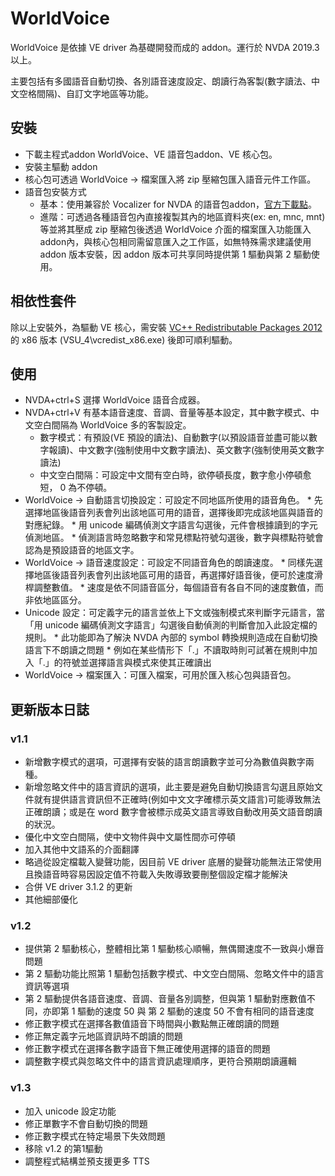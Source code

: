 # WorldVoice

WorldVoice 是依據 VE driver 為基礎開發而成的 addon。運行於 NVDA 2019.3 以上。

主要包括有多國語音自動切換、各別語音速度設定、朗讀行為客製(數字讀法、中文空格間隔)、自訂文字地區等功能。

## 安裝

*	下載主程式addon WorldVoice、VE 語音包addon、VE 核心包。
*	安裝主驅動 addon
*	核心包可透過 WorldVoice -> 檔案匯入將 zip 壓縮包匯入語音元件工作區。
*	語音包安裝方式
	*	基本：使用兼容於 Vocalizer for NVDA 的語音包addon，[官方下載點](https://vocalizer-nvda.com/downloads)。
	*	進階：可透過各種語音包內直接複製其內的地區資料夾(ex: en, mnc, mnt)等並將其壓成 zip 壓縮包後透過 WorldVoice 介面的檔案匯入功能匯入addon內，與核心包相同需留意匯入之工作區，如無特殊需求建議使用 addon 版本安裝，因 addon 版本可共享同時提供第 1 驅動與第 2 驅動使用。

## 相依性套件

除以上安裝外，為驅動 VE 核心，需安裝 [VC++ Redistributable Packages 2012](https://www.microsoft.com/en-US/download/details.aspx?id=30679)的 x86 版本 (VSU_4\vcredist_x86.exe) 後即可順利驅動。

## 使用

*	NVDA+ctrl+S 選擇 WorldVoice 語音合成器。
*	NVDA+ctrl+V 有基本語音速度、音調、音量等基本設定，其中數字模式、中文空白間隔為 WorldVoice 多的客製設定。
	*	數字模式：有預設(VE 預設的讀法)、自動數字(以預設語音並盡可能以數字報讀)、中文數字(強制使用中文數字讀法)、英文數字(強制使用英文數字讀法)
	*	中文空白間隔：可設定中文間有空白時，欲停頓長度，數字愈小停頓愈短， 0 為不停頓。
*	 WorldVoice -> 自動語言切換設定：可設定不同地區所使用的語音角色。
	*	先選擇地區後語音列表會列出該地區可用的語音，選擇後即完成該地區與語音的對應紀錄。
	*	用 unicode 編碼偵測文字語言勾選後，元件會根據讀到的字元偵測地區。
	*	偵測語言時忽略數字和常見標點符號勾選後，數字與標點符號會認為是預設語音的地區文字。
*	 WorldVoice -> 語音速度設定：可設定不同語音角色的朗讀速度。
	*	同樣先選擇地區後語音列表會列出該地區可用的語音，再選擇好語音後，便可於速度滑桿調整數值。
	*	速度是依不同語音區分，每個語音有各自不同的速度數值，而非依地區區分。
*	 Unicode 設定：可定義字元的語言並依上下文或強制模式來判斷字元語言，當「用 unicode 編碼偵測文字語言」勾選後自動偵測的判斷會加入此設定檔的規則。
	*	此功能即為了解決 NVDA 內部的 symbol 轉換規則造成在自動切換語言下不朗讀之問題
	*	例如在某些情形下「.」不讀取時則可試著在規則中加入「.」的符號並選擇語言與模式來使其正確讀出
*	 WorldVoice -> 檔案匯入：可匯入檔案，可用於匯入核心包與語音包。

## 更新版本日誌

### v1.1

*	新增數字模式的選項，可選擇有安裝的語言朗讀數字並可分為數值與數字兩種。
*	新增忽略文件中的語言資訊的選項，此主要是避免自動切換語言勾選且原始文件就有提供語言資訊但不正確時(例如中文文字確標示英文語言)可能導致無法正確朗讀；或是在 word 數字會被標示成英文語言導致自動改用英文語音朗讀的狀況。
*	優化中文空白間隔，使中文物件與中文屬性間亦可停頓
*	加入其他中文語系的介面翻譯
*	略過從設定檔載入變聲功能，因目前 VE driver 底層的變聲功能無法正常使用且換語音時容易因設定值不符載入失敗導致要刪整個設定檔才能解決
*	合併 VE driver 3.1.2 的更新
*	其他細部優化

### v1.2

*	提供第 2 驅動核心，整體相比第 1 驅動核心順暢，無偶爾速度不一致與小爆音問題
*	第 2 驅動功能比照第 1 驅動包括數字模式、中文空白間隔、忽略文件中的語言資訊等選項
*	第 2 驅動提供各語音速度、音調、音量各別調整，但與第 1 驅動對應數值不同，亦即第 1 驅動的速度 50 與 第 2 驅動的速度 50 不會有相同的語音速度
*	修正數字模式在選擇各數值語音下時間與小數點無正確朗讀的問題
*	修正無定義字元地區資訊時不朗讀的問題
*	修正數字模式在選擇各數字語音下無正確使用選擇的語音的問題
*	調整數字模式與忽略文件中的語言資訊處理順序，更符合預期朗讀邏輯

### v1.3

*	加入 unicode 設定功能
*	修正單數字不會自動切換的問題
*	修正數字模式在特定場景下失效問題
*	移除 v1.2 的第1驅動
*	調整程式結構並預支援更多 TTS
